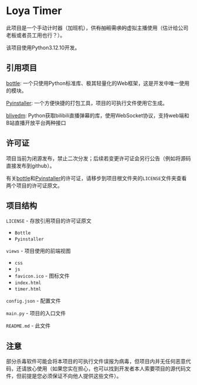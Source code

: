 # Loya Timer

此项目是一个手动计时器（加班机），供<del>有加班需求的</del>虚拟主播使用（估计给公司老板或者员工用也行？）。

该项目使用Python3.12.10开发。

## 引用项目

[bottle](https://bottlepy.org/): 一个只使用Python标准库、极其轻量化的Web框架，这是开发中唯一使用的模块。

[Pyinstaller](https://pyinstaller.org/): 一个方便快捷的打包工具，项目的可执行文件使用它生成。

[blivedm](https://github.com/xfgryujk/blivedm): Python获取bilibili直播弹幕的库，使用WebSocket协议，支持web端和B站直播开放平台两种接口

## 许可证

项目当前为闭源发布，禁止二次分发；后续若变更许可证会另行公告（例如将源码直接发布到github）。

有关[bottle](https://bottlepy.org/)和[Pyinstaller](https://pyinstaller.org/)的许可证，请移步到项目根文件夹的`LICENSE`文件夹查看两个项目的许可证原文。

## 项目结构

`LICENSE` - 存放引用项目的许可证原文
 + `Bottle`
 + `Pyinstaller`

`views` - 项目使用的前端视图
 + `css`
 + `js`
 + `favicon.ico` - 图标文件
 + `index.html`
 + `timer.html`

`config.json` - 配置文件

`main.py` - 项目的入口文件

`README.md` - 此文件

## 注意

部分杀毒软件可能会将本项目的可执行文件误报为病毒，但项目内并无任何恶意代码，还请放心使用（如果您实在担心，也可以找到开发者本人索要项目的源代码文件，但前提是您必须保证不向他人提供这些文件）。
